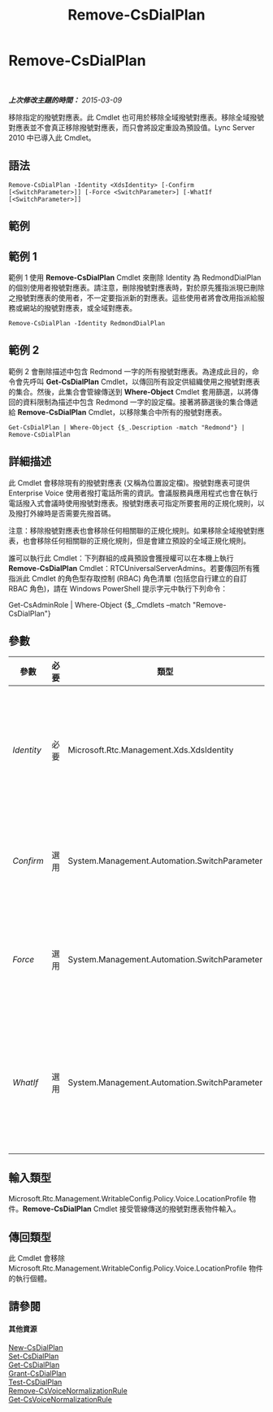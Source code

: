 ﻿---
title: Remove-CsDialPlan
TOCTitle: Remove-CsDialPlan
ms:assetid: 99845b82-1730-494a-8f47-2dec5ef177c1
ms:mtpsurl: https://technet.microsoft.com/zh-tw/library/Gg398791(v=OCS.15)
ms:contentKeyID: 49291776
ms.date: 08/10/2015
mtps_version: v=OCS.15
ms.translationtype: HT
---

# Remove-CsDialPlan

 

_**上次修改主題的時間：** 2015-03-09_

移除指定的撥號對應表。此 Cmdlet 也可用於移除全域撥號對應表。移除全域撥號對應表並不會真正移除撥號對應表，而只會將設定重設為預設值。Lync Server 2010 中已導入此 Cmdlet。

## 語法

    Remove-CsDialPlan -Identity <XdsIdentity> [-Confirm [<SwitchParameter>]] [-Force <SwitchParameter>] [-WhatIf [<SwitchParameter>]]

## 範例

## 範例 1

範例 1 使用 **Remove-CsDialPlan** Cmdlet 來刪除 Identity 為 RedmondDialPlan 的個別使用者撥號對應表。請注意，刪除撥號對應表時，對於原先獲指派現已刪除之撥號對應表的使用者，不一定要指派新的對應表。這些使用者將會改用指派給服務或網站的撥號對應表，或全域對應表。

    Remove-CsDialPlan -Identity RedmondDialPlan

## 範例 2

範例 2 會刪除描述中包含 Redmond 一字的所有撥號對應表。為達成此目的，命令會先呼叫 **Get-CsDialPlan** Cmdlet，以傳回所有設定供組織使用之撥號對應表的集合。然後，此集合會管線傳送到 **Where-Object** Cmdlet 套用篩選，以將傳回的資料限制為描述中包含 Redmond 一字的設定檔。接著將篩選後的集合傳遞給 **Remove-CsDialPlan** Cmdlet，以移除集合中所有的撥號對應表。

    Get-CsDialPlan | Where-Object {$_.Description -match "Redmond"} | Remove-CsDialPlan

## 詳細描述

此 Cmdlet 會移除現有的撥號對應表 (又稱為位置設定檔)。撥號對應表可提供 Enterprise Voice 使用者撥打電話所需的資訊。會議服務員應用程式也會在執行電話撥入式會議時使用撥號對應表。撥號對應表可指定所要套用的正規化規則，以及撥打外線時是否需要先撥首碼。

注意：移除撥號對應表也會移除任何相關聯的正規化規則。如果移除全域撥號對應表，也會移除任何相關聯的正規化規則，但是會建立預設的全域正規化規則。

誰可以執行此 Cmdlet：下列群組的成員預設會獲授權可以在本機上執行 **Remove-CsDialPlan** Cmdlet：RTCUniversalServerAdmins。若要傳回所有獲指派此 Cmdlet 的角色型存取控制 (RBAC) 角色清單 (包括您自行建立的自訂 RBAC 角色)，請在 Windows PowerShell 提示字元中執行下列命令：

Get-CsAdminRole | Where-Object {$\_.Cmdlets –match "Remove-CsDialPlan"}

## 參數


<table>
<colgroup>
<col style="width: 25%" />
<col style="width: 25%" />
<col style="width: 25%" />
<col style="width: 25%" />
</colgroup>
<thead>
<tr class="header">
<th>參數</th>
<th>必要</th>
<th>類型</th>
<th>說明</th>
</tr>
</thead>
<tbody>
<tr class="odd">
<td><p><em>Identity</em></p></td>
<td><p>必要</p></td>
<td><p>Microsoft.Rtc.Management.Xds.XdsIdentity</p></td>
<td><p>您要移除之撥號對應表的唯一識別碼。</p></td>
</tr>
<tr class="even">
<td><p><em>Confirm</em></p></td>
<td><p>選用</p></td>
<td><p>System.Management.Automation.SwitchParameter</p></td>
<td><p>在執行命令前先提示確認。</p></td>
</tr>
<tr class="odd">
<td><p><em>Force</em></p></td>
<td><p>選用</p></td>
<td><p>System.Management.Automation.SwitchParameter</p></td>
<td><p>隱藏變更前所顯示的確認提示。</p></td>
</tr>
<tr class="even">
<td><p><em>WhatIf</em></p></td>
<td><p>選用</p></td>
<td><p>System.Management.Automation.SwitchParameter</p></td>
<td><p>說明執行命令時若不實際執行命令的後果。</p></td>
</tr>
</tbody>
</table>


## 輸入類型

Microsoft.Rtc.Management.WritableConfig.Policy.Voice.LocationProfile 物件。**Remove-CsDialPlan** Cmdlet 接受管線傳送的撥號對應表物件輸入。

## 傳回類型

此 Cmdlet 會移除 Microsoft.Rtc.Management.WritableConfig.Policy.Voice.LocationProfile 物件的執行個體。

## 請參閱

#### 其他資源

[New-CsDialPlan](new-csdialplan.md)  
[Set-CsDialPlan](set-csdialplan.md)  
[Get-CsDialPlan](get-csdialplan.md)  
[Grant-CsDialPlan](grant-csdialplan.md)  
[Test-CsDialPlan](test-csdialplan.md)  
[Remove-CsVoiceNormalizationRule](remove-csvoicenormalizationrule.md)  
[Get-CsVoiceNormalizationRule](get-csvoicenormalizationrule.md)

